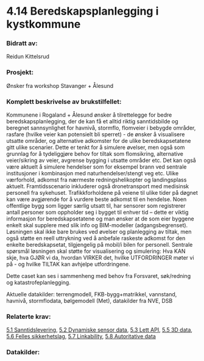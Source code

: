 # 4.14 Beredskapsplanlegging i kystkommune
### Bidratt av: 
Reidun Kittelsrud
### Prosjekt: 
Ønsker fra workshop Stavanger + Ålesund 
### Komplett beskrivelse av brukstilfellet: 
Kommunene i Rogaland + Ålesund ønsker å tilrettelegge for bedre beredskapsplanlegging, der de kan få et alltid riktig sanntidsbilde og beregnet sannsynlighet for havnivå, stormflo, flomveier i bebygde områder, rasfare (hvilke veier kan potensielt bli sperret) - de ønsker å visualisere utsatte områder, og alternative adkomster for de ulike beredskapsetatene gitt ulike scenarier. Dette er tenkt for å simulere øvelser, men også som grunnlag for å tydeliggjøre behov for tiltak som flomsikring, alternative veier/sikring av veier, avgrense bygging i utsatte områder etc. Det kan også være aktuelt å simulere hendelser som for eksempel brann ved sentrale institusjoner i kombinasjon med naturhendelser/stengt veg etc. Ulike værforhold, adkomst fra nærmeste redningshelikopter og landingsplass aktuelt. Framtidsscenario inkluderer også dronetransport med medisinsk personell fra sykehuset. Trafikkforholdene på veiene til ulike tider på døgnet kan være avgjørende for å vurdere beste adkomst til en hendelse. Noen offentlige bygg som ligger særlig utsatt til, har sensorer som registrerer antall personer som oppholder seg i bygget til enhver tid – dette er viktig informasjon for beredskapsetatene og man ønsker at de som eier byggene enkelt skal supplere med slik info og BIM-modeller (adgangsbegrenset). Løsningen skal ikke bare brukes ved øvelser og planlegging av tiltak, men også støtte en reell uttrykning ved å anbefale raskeste adkomst for den enkelte beredskapsetat, tilgjengelig på mobil/i bilen for personell. Sentrale spørsmål løsningen skal støtte for visualisering og simulering: Hva KAN skje, hva GJØR vi da, hvordan VIRKER det, hvilke UTFORDRINGER møter vi på - og hvilke TILTAK kan avhjelpe utfordringene.  

Dette caset kan ses i sammenheng med behov fra Forsvaret,  søk/redning og katastrofeplanlegging. 

Aktuelle datakilder: terrengmodell, FKB-bygg+matrikkel, vannstand, havnivå, stormflodata, bølgemodell (Met), datakilder fra NVE, DSB 
### Relaterte krav:  
[5.1 Sanntidslevering](#5.1), [5.2 Dynamiske sensor data](#5.2), [5.3 Lett API](#5.3), [5.5 3D data](#5.5), [5.6 Felles sikkerhetslag](#5.6), [5.7 Linkability](#5.7), [5.8 Autoritative data](#5.8)
### Datakilder:  
